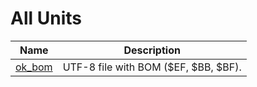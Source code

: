 # All Units


| Name | Description |
|---|---|
| [ok_bom](ok_bom.md) | UTF-8 file with BOM ($EF, $BB, $BF). |

